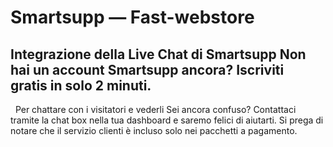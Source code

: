# Smartsupp — Fast-webstore
## Integrazione della Live Chat di Smartsupp Non hai un account Smartsupp ancora? Iscriviti gratis in solo 2 minuti.
  Per chattare con i visitatori e vederli
Sei ancora confuso? Contattaci tramite la chat box nella tua dashboard e saremo felici di aiutarti. Si prega di notare che il servizio clienti è incluso solo nei pacchetti a pagamento.

